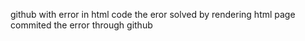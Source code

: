 github with error in html code
the eror solved by rendering html page
commited the error through github

